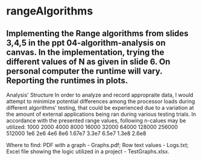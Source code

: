 # rangeAlgorithms
Implementing  the  Range  algorithms  from  slides 3,4,5  in  the  ppt  04-algorithm-analysis  on  canvas.  In  the implementation,  trying  the  different  values  of  N  as  given  in  slide  6.  On  personal  computer the runtime will vary. Reporting the runtimes in plots.  
-------------------------------------------------------------------------------------------------------
Analysis' Structure
In order to analyze and record appropraite data, I would attempt to minimize potential differences among the processor loads during different algorithms' testing, that could be experienced due to a variation at the amount of external applications being ran during various testing trials. In accordance with the presented range values, following n-calues may be utilized:
1000
2000
4000
8000
16000
32000
64000
128000
256000
512000
1e6
2e6
4e6
8e6
1.67e7
3.3e7
6.5e7
1.3e8
2.6e8

Where to find:
PDF with a graph - Graphs.pdf;
Row text values - Logs.txt;
Excel file showing the logic utilized in a project - TestGraphs.xlsx.
